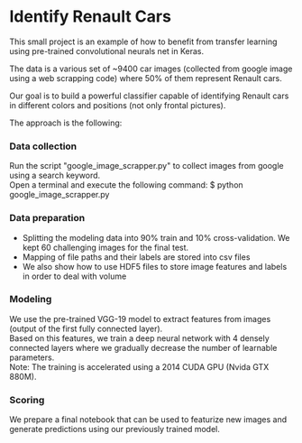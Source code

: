 # Identify Renault Cars

This small project is an example of how to benefit from transfer learning using pre-trained convolutional neurals net in Keras.

The data is a various set of ~9400 car images (collected from google image using a web scrapping code) where 50% of them represent Renault cars.

Our goal is to build a powerful classifier capable of identifying Renault cars in different colors and positions (not only frontal pictures).

The approach is the following:


### Data collection

Run the script "google_image_scrapper.py" to collect images from google using a search keyword.  
Open a terminal and execute the following command: $ python google_image_scrapper.py


### Data preparation

* Splitting the modeling data into 90% train and 10% cross-validation. We kept 60 challenging images for the final test.
* Mapping of file paths and their labels are stored into csv files
* We also show how to use HDF5 files to store image features and labels in order to deal with volume


### Modeling

We use the pre-trained VGG-19 model to extract features from images (output of the first fully connected layer).  
Based on this features, we train a deep neural network with 4 densely connected layers where we gradually decrease the number of learnable parameters.  
Note: The training is accelerated using a 2014 CUDA GPU (Nvida GTX 880M).


### Scoring

We prepare a final notebook that can be used to featurize new images and generate predictions using our previously trained model.

